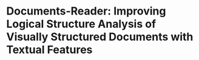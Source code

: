 # Documents-Reader: Improving Logical Structure Analysis of Visually Structured Documents with Textual Features

